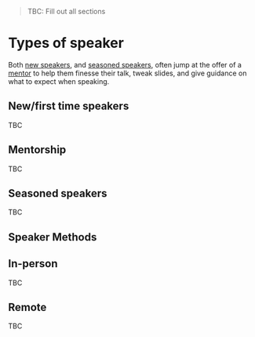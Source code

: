 > TBC: Fill out all sections

# Types of speaker

Both [new speakers](#newfirst-time-speakers), and [seasoned speakers](#seasoned-speakers), often jump at the offer of a [mentor](#mentorship) to help them finesse their talk, tweak slides, and give guidance on what to expect when speaking.

## New/first time speakers

TBC

## Mentorship

TBC

## Seasoned speakers

TBC

## Speaker Methods


## In-person

TBC

## Remote

TBC

